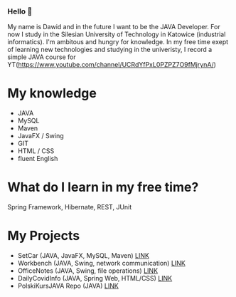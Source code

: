 ### Hello 👋
My name is Dawid and in the future I want to be the JAVA Developer. For now I study in the Silesian University of Technology in Katowice (industrial informatics). I'm ambitous and hungry for knowledge. In my free time exept of learning new technologies and studying in the univeristy, I record a simple JAVA course for YT(https://www.youtube.com/channel/UCRdYfPxL0PZPZ7O9fMjrynA/)

# My knowledge
- JAVA
- MySQL
- Maven
- JavaFX / Swing
- GIT
- HTML / CSS
- fluent English


# What do I learn in my free time?
Spring Framework, Hibernate, REST, JUnit

# My Projects
* SetCar (JAVA, JavaFX, MySQL, Maven) [LINK](https://github.com/longdavid2k17/setcar)
* Workbench (JAVA, Swing, network communication) [LINK](https://https://github.com/longdavid2k17/workbench)
* OfficeNotes (JAVA, Swing, file operations) [LINK](https://github.com/longdavid2k17/officenotes)
* DailyCovidInfo (JAVA, Spring Web, HTML/CSS) [LINK](https://github.com/longdavid2k17/DailyCovidInfo)
* PolskiKursJAVA Repo (JAVA) [LINK](https://github.com/longdavid2k17/PolskiKursJAVA)

<!--
**longdavid2k17/longdavid2k17** is a ✨ _special_ ✨ repository because its `README.md` (this file) appears on your GitHub profile.

Here are some ideas to get you started:

- 🔭 I’m currently working on ...
- 🌱 I’m currently learning ...
- 👯 I’m looking to collaborate on ...
- 🤔 I’m looking for help with ...
- 💬 Ask me about ...
- 📫 How to reach me: ...
- 😄 Pronouns: ...
- ⚡ Fun fact: ...
-->
